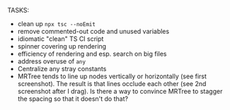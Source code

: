TASKS:
- clean up `npx tsc --noEmit`
- remove commented-out code and unused variables
- idiomatic "clean" TS CI script
- spinner covering up rendering
- efficiency of rendering and esp. search on big files
- address overuse of `any`
- Centralize any stray constants
- MRTree tends to line up nodes vertically or horizontally (see first screenshot). The result is that lines occlude each other (see 2nd screenshot after I drag). Is there a way to convince MRTree to stagger the spacing so that it doesn't do that?

